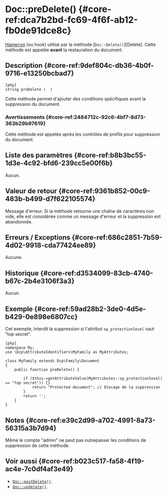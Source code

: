 # Doc::preDelete()  {#core-ref:dca7b2bd-fc69-4f6f-ab12-fb0de91dce8c}
<div class="short-description" markdown="1">  

[Hameçon][hook] (ou hook) utilisé par la méthode [`Doc::Delete()`][Delete].
Cette méthode est appelée **avant** la restauration du document.

</div>

## Description  {#core-ref:9def804c-db36-4b0f-9716-e13250bcbad7}

    [php]
    string preDelete (  )

Cette méthode permet d'ajouter des conditions spécifiques avant la suppression
du document.

### Avertissements  {#core-ref:2484712c-92c6-4bf7-8d73-363b29b97619}

Cette méthode est appelée après les contrôles de profils pour suppression du
document.

## Liste des paramètres  {#core-ref:b8b3bc55-1d3e-4c92-bfd6-239cc5e00f6b}

Aucun.

## Valeur de retour  {#core-ref:9361b852-00c9-483b-b499-d7f622105574}

Message d'erreur. Si la méthode retourne une chaîne de caractères non vide, elle
est considérée comme un message d'erreur et la suppression est abandonnée.

## Erreurs / Exceptions  {#core-ref:686c2851-7b59-4d02-9918-cda77424ee89}

Aucune.

## Historique  {#core-ref:d3534099-83cb-4740-b67c-2b4e3106f3a3}

Aucun.

## Exemple  {#core-ref:59ad28b2-3de0-4d5e-b429-0e898e6807cc}

Cet exemple, interdit la suppression si l'attribut `sp_protectionlevel` vaut
"top secret".

    [php]
    namespace My;
    use \Dcp\AttributeIdentifiers\MyFamily as MyAttributes;
    
    class MyFamily extends Dcp\Family\Document
    {
        public function preDelete() {
            
            if ($this->getAttributeValue(MyAttributes::sp_protectionlevel) == "top secret")) {}
                return "Protected document"; // blocage de la suppression
            }
            return '';
        }
    }

## Notes  {#core-ref:e39c2d99-a702-4991-8a73-56315a3b7d94}

Même le compte "admin" ne peut pas outrepasser les conditions de suppression de
cette méthode.

## Voir aussi  {#core-ref:b023c517-fa58-4f19-ac4e-7c0df4af3e49}

*   [`Doc::postDelete()`][docpostDelete].
*   [`Doc::undelete()`][undelete].

<!-- links -->
[docstore]:         #core-ref:b8540d13-ece6-4e9e-9b72-6a56bca9da12
[docpostcreated]:   #core-ref:b8f80e6b-a374-4bf4-bc76-47290cd69c45 "Hameçon Doc::postCreated()"
[docpoststore]:     #core-ref:99520a31-0aef-4bc6-b20a-114737059d17 "Hameçon Doc::postStore()"
[docprestore]:      #core-ref:3517da95-82fe-4adb-8bc4-ef49ca55edb0 "Hameçon Doc::preStore()"
[docprecreated]:    #core-ref:e85aa9d4-5e62-4a60-9d1c-f60433301747 "Hameçon Doc::preCreated()"
[docprerefresh]:    #core-ref:580d6be1-6b6a-439b-abd7-34b26cfaf2e5 "Hameçon Doc::preRefresh()"
[docpostrefresh]:   #core-ref:9352c534-3691-41e3-b293-599db8e9a4fd "Hameçon Doc::postRefresh()"
[docpreimport]:     #core-ref:adb6ba8b-15c4-42d3-97dc-1da16c2112ae "Hameçon Doc::preImport()"
[docpostimport]:    #core-ref:9de7e922-150a-416b-b846-b6e195bf0921 "Hameçon Doc::postImport()"
[docpostDelete]:   #core-ref:8db8e5e0-b15e-4cfe-a891-66850df15b1e "Hameçon Doc::postDelete()"
[docpreDelete]:    #core-ref:dca7b2bd-fc69-4f6f-ab12-fb0de91dce8c "Hameçon Doc::preDelete()"
[undelete]:         #core-ref:e48b02c7-c684-4f71-a731-ac92064d13ae
[hook]:             http://fr.wikipedia.org/wiki/Hook_(informatique) "Définition de Hook sur wikipedia"